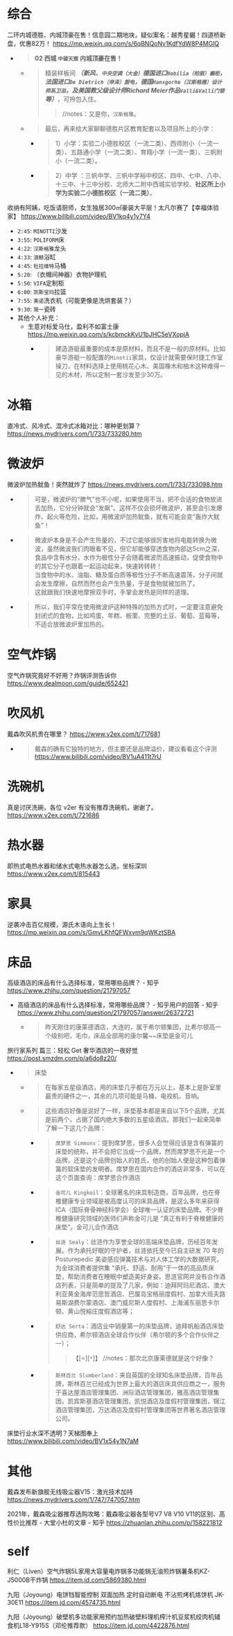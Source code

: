 
# 综合

二环内城德胜、内城顶豪在售！信息园二期地块，疑似案名：越秀星樾！四道桥新盘，优惠82万！ https://mp.weixin.qq.com/s/6qBNQoNv1KdfYdW8P4MGlQ
- > **02 西城 `中骏天宸` 内城顶豪在售！**
  * > 精装样板间 ***（新风、`中央空调（大金）`德国进口`Nobilia（柏丽）橱柜`，法国进口`De Dietrich（帝泽）厨电`，德国`Hansgorhe（汉斯格雅）设计师系卫浴`，及美国教父级设计师Richard Meier作品`Valli&Valli门锁`等）***，可拎包入住。
    >> //notes：又是你，`汉斯格雅`。
  * > 最后，再来给大家聊聊德胜片区教育配套以及项目所上的小学：
    + > 1）小学：实验二小德胜校区（一流二类）、西师附小（一流一类）、五路通小学（一流二类）、育翔小学（一流一类）、三帆附小（一流二类）。
    + > 2）中学 ：三帆中学、三帆中学裕中校区、四中、七中、八中、十三中、十三中分校、北师大二附中西城实验学校、**社区所上小学为实验二小德胜校区（一流二类）**。

收纳有阿姨，吃饭请厨师，女生独居300㎡豪装大平层！太凡尔赛了【幸福体验家】 https://www.bilibili.com/video/BV1kq4y1y7Y4
- `2:45`: `MINOTTI`沙发
- `3:55`: `POLIFORM`床
- `4:22`: `汉斯格雅`龙头
- `4:33`: `浪鲸`浴缸
- `4:45`: `杜拉维特`马桶
- `5:20`: （衣帽间神器）衣物护理机
- `5:50`: `VIFA`定制柜
- `6:00`: `凯斯宝玛`拉篮
- `7:55`: `美诺`洗衣机（可能更像是洗烘套装？）
- `9:30`: `简一`瓷砖
- 其他个人补充：
  * 生意对标爱马仕，盈利不如富士康 https://mp.weixin.qq.com/s/kcbmckKvU1bJHC5eVXopjA
    + > 建造游艇最重要的成本是原材料，而且不是一般的原材料。比如豪华游艇一般配置的`Minotii`家具，仅设计就需要保时捷工作室操刀，在材料选择上使用桃花心木、美国橡木和柚木这种难得一见的木材，所以定制一套沙发至少30万。

# 冰箱

直冷式、风冷式、混冷式冰箱对比：哪种更划算？ https://news.mydrivers.com/1/733/733280.htm

# 微波炉

微波炉加热鱿鱼！突然就炸了 https://news.mydrivers.com/1/733/733098.htm
- > 可是，微波炉的“脾气”也不小呢，如果使用不当，把不合适的食物放进去加热，它分分钟就会“发飙”。这样不仅会损坏微波炉，甚至会引发爆炸、起火等危险，比如，用微波炉加热鱿鱼，就有可能会变“轰炸大鱿鱼”！
- > 微波炉本身是不会产生热量的，不过它能够很厉害地将电能转换为微波，虽然微波我们肉眼看不见，但它却能够穿透食物内部达5cm之深，食品中含有水分，水作为极性分子会随着微波而高速振动，促使食物中的其它分子也跟着一起运动起来，快速转转转！ <br> 当食物中的水、油脂、糖及蛋白质等极性分子不断高速震荡，分子间就会发生摩擦，自然而然也会产生热量，于是食物就被加热了。 <br> 这就跟我们快速地摩擦双手时，手掌会发热是同样的道理。
- > 所以，我们平常在使用微波炉这种特殊的加热方式时，一定要注意避免封闭式的食物，比如鸡蛋、年糕、板栗、完整的土豆、葡萄、蓝莓等，不适合放微波炉里加热的。

# 空气炸锅

空气炸锅究竟好不好用？炸锅评测告诉你 https://www.dealmoon.com/guide/652421

# 吹风机

戴森吹风机贵在哪里？ https://www.v2ex.com/t/717681
- > 戴森的确有它独特的地方，但主要还是品牌溢价，建议看看这个评测 https://www.bilibili.com/video/BV1uA411t7rU

# 洗碗机

真是讨厌洗碗，各位 v2er 有没有推荐洗碗机，谢谢了。 https://www.v2ex.com/t/721686

# 热水器

即热式电热水器和储水式电热水器怎么选，坐标深圳 https://www.v2ex.com/t/815443

# 家具

逆袭冲击百亿规模，源氏木语向上生长！ https://mp.weixin.qq.com/s/GmvLKhfQFWxvm9qWKztSBA

# 床品

高级酒店的床品有什么选择标准，常用哪些品牌？ - 知乎 https://www.zhihu.com/question/21797057
- 高级酒店的床品有什么选择标准，常用哪些品牌？ - 知乎用户的回答 - 知乎 https://www.zhihu.com/question/21797057/answer/26372721
  * > 昨天刚住的康莱德酒店，大连的，属于希尔顿集团，比希尔顿高一个级别吧，毛巾，床品全部用的康尔馨~~床垫是金可儿

旅行家系列 篇三：轻松 Get 奢华酒店的一夜好觉 https://post.smzdm.com/p/a6do8z20/
- > 床垫
  * > 在每家五星级酒店，用的床垫几乎都在万元以上，基本上是卧室里最贵的硬件之一，其余的几项可能是马桶、电视机、音响。
  * > 这些酒店好像是说好了一样，床垫基本都是来自以下5个品牌，尤其是前两个，占据了国内绝大多数的五星级酒店。那我们一起来简单了解一下这几个品牌：
    + > `席梦思 Simmons`：提到席梦思，很多人会觉得应该是含有弹簧的床垫的统称，并不会把它当成一个品牌，然而席梦思不光是一个品牌，还是这个品牌创始人的姓氏，他的创始人便是这种包着弹簧的软床垫的发明者。席梦思在国内合作的酒店非常多，可以在这个页面查询：席梦思合作酒店
    + > `金可儿 Kingkoil`：全球著名的床具制造商，百年品牌，也在脊椎健康专业领域是被高度认可的床具品牌，是这么多年来获得ICA（国际脊骨神经科学会）全球唯一认证的床垫品牌。不少脊椎健康研究领域的医师们声称金可儿是 “真正有利于脊椎健康的床垫”。金可儿合作酒店
    + > `丝涟 Sealy`：丝涟作为享誉全球的高端床垫品牌，历经百年发展。作为承托好眠的守护者，丝涟依托至今已自主研发 70 年的 Posturepedic 美姿感应弹簧技术与对人体工学的大数据研究，为全球消费者提供集 “承托、舒适、耐用”于一体的高品质床垫，帮助消费者在睡眠中塑造美好身姿。思涟官网并没有合作酒店列表，只是简单的提及了几家，例如：迪拜阿玛尼酒店、澳大利亚黄金海岸范思哲酒店、巴厘岛宝格丽度假村、加拿大班夫路易斯湖费尔蒙酒店、澳门威尼斯人度假村、上海浦东丽思卡尔顿、黄山悦榕庄度假酒店等；
    + > `舒达 Serta`：酒店业中销量第一的床垫品牌，迪拜帆船酒店床垫供应商，希尔顿酒店全球合作伙伴（希尔顿的多个合作伙伴之一）；
      >> 【[:star:][`*`]】 //notes：那次北京康莱德就是这个好像？
    + > `斯林百兰 Slumberland`：来自英国的全球知名床垫品牌，百年品牌，斯林百兰已经成为世界上最大的酒店床具供应商之一，服务于喜达屋酒店管理集团、洲际酒店管理集团，雅高酒店管理集团，凯宾斯基酒店管理集团，凯悦酒店及度假村管理集团，锦江酒店管理集团，万达酒店及度假村管理集团等世界著名酒店管理公司。

床垫行业水深不透明？天梯图奉上 https://www.bilibili.com/video/BV1x54y1N7aM

# 其他

戴森发布新旗舰无线吸尘器V15：激光技术加持 https://news.mydrivers.com/1/747/747057.htm

2021年，戴森吸尘器推荐选购攻略：戴森吸尘器各型号V7 V8 V10 V11的区别、高性价比推荐 - 大堂小杜的文章 - 知乎 https://zhuanlan.zhihu.com/p/158221812

# self

利仁（Liven）空气炸锅5L家用大容量电炸锅多功能锅无油煎炸锅薯条机KZ-J5000B干炸锅 https://item.jd.com/5869380.html

九阳（Joyoung）电饼铛智能控制 双面加热 定时自动断电 不沾煎烤机烙饼机 JK-30E11 https://item.jd.com/4574735.html

九阳（Joyoung）破壁机多功能家用预约加热破壁料理机榨汁机豆浆机绞肉机辅食机L18-Y915S（邓伦推荐款） https://item.jd.com/4422876.html
